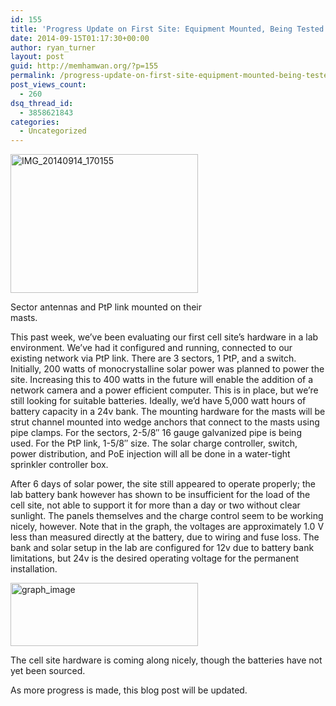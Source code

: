 ```yaml
---
id: 155
title: 'Progress Update on First Site: Equipment Mounted, Being Tested'
date: 2014-09-15T01:17:30+00:00
author: ryan_turner
layout: post
guid: http://memhamwan.org/?p=155
permalink: /progress-update-on-first-site-equipment-mounted-being-tested/
post_views_count:
  - 260
dsq_thread_id:
  - 3858621843
categories:
  - Uncategorized
---
```

<div id="attachment_156" style="width: 310px" class="wp-caption alignleft">
  <a href="http://memhamwan.org/wp-content/uploads/2014/09/IMG_20140914_170155.jpg"><img class="wp-image-156 size-medium" src="http://memhamwan.org/wp-content/uploads/2014/09/IMG_20140914_170155-300x222.jpg" alt="IMG_20140914_170155" width="300" height="222" srcset="http://memhamwan.org/wp-content/uploads/2014/09/IMG_20140914_170155-300x222.jpg 300w, http://memhamwan.org/wp-content/uploads/2014/09/IMG_20140914_170155-1024x758.jpg 1024w, http://memhamwan.org/wp-content/uploads/2014/09/IMG_20140914_170155.jpg 1220w" sizes="(max-width: 300px) 100vw, 300px" /></a>
  
  <p class="wp-caption-text">
    Sector antennas and PtP link mounted on their masts.
  </p>
</div>

This past week, we&#8217;ve been evaluating our first cell site&#8217;s hardware in a lab environment. We&#8217;ve had it configured and running, connected to our existing network via PtP link. There are 3 sectors, 1 PtP, and a switch. Initially, 200 watts of monocrystalline solar power was planned to power the site. Increasing this to 400 watts in the future will enable the addition of a network camera and a power efficient computer. This is in place, but we&#8217;re still looking for suitable batteries. Ideally, we&#8217;d have 5,000 watt hours of battery capacity in a 24v bank. The mounting hardware for the masts will be strut channel mounted into wedge anchors that connect to the masts using pipe clamps. For the sectors, 2-5/8&#8243; 16 gauge galvanized pipe is being used. For the PtP link, 1-5/8&#8243; size. The solar charge controller, switch, power distribution, and PoE injection will all be done in a water-tight sprinkler controller box.

After 6 days of solar power, the site still appeared to operate properly; the lab battery bank however has shown to be insufficient for the load of the cell site, not able to support it for more than a day or two without clear sunlight. The panels themselves and the charge control seem to be working nicely, however. Note that in the graph, the voltages are approximately 1.0 V less than measured directly at the battery, due to wiring and fuse loss. The bank and solar setup in the lab are configured for 12v due to battery bank limitations, but 24v is the desired operating voltage for the permanent installation.

[<img class="alignright size-medium wp-image-157" src="http://memhamwan.org/wp-content/uploads/2014/09/graph_image-300x101.png" alt="graph_image" width="300" height="101" srcset="http://memhamwan.org/wp-content/uploads/2014/09/graph_image-300x101.png 300w, http://memhamwan.org/wp-content/uploads/2014/09/graph_image.png 581w" sizes="(max-width: 300px) 100vw, 300px" />](http://memhamwan.org/wp-content/uploads/2014/09/graph_image.png)

The cell site hardware is coming along nicely, though the batteries have not yet been sourced.

As more progress is made, this blog post will be updated.